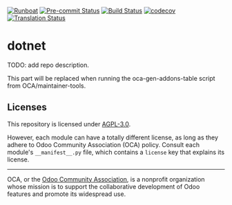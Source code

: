 
[![Runboat](https://img.shields.io/badge/runboat-Try%20me-875A7B.png)](https://runboat.odoo-community.org/builds?repo=OCA/dotnet&target_branch=17.0)
[![Pre-commit Status](https://github.com/OCA/dotnet/actions/workflows/pre-commit.yml/badge.svg?branch=17.0)](https://github.com/OCA/dotnet/actions/workflows/pre-commit.yml?query=branch%3A17.0)
[![Build Status](https://github.com/OCA/dotnet/actions/workflows/test.yml/badge.svg?branch=17.0)](https://github.com/OCA/dotnet/actions/workflows/test.yml?query=branch%3A17.0)
[![codecov](https://codecov.io/gh/OCA/dotnet/branch/17.0/graph/badge.svg)](https://codecov.io/gh/OCA/dotnet)
[![Translation Status](https://translation.odoo-community.org/widgets/dotnet-17-0/-/svg-badge.svg)](https://translation.odoo-community.org/engage/dotnet-17-0/?utm_source=widget)

<!-- /!\ do not modify above this line -->

# dotnet

TODO: add repo description.

<!-- /!\ do not modify below this line -->

<!-- prettier-ignore-start -->

[//]: # (addons)

This part will be replaced when running the oca-gen-addons-table script from OCA/maintainer-tools.

[//]: # (end addons)

<!-- prettier-ignore-end -->

## Licenses

This repository is licensed under [AGPL-3.0](LICENSE).

However, each module can have a totally different license, as long as they adhere to Odoo Community Association (OCA)
policy. Consult each module's `__manifest__.py` file, which contains a `license` key
that explains its license.

----
OCA, or the [Odoo Community Association](http://odoo-community.org/), is a nonprofit
organization whose mission is to support the collaborative development of Odoo features
and promote its widespread use.
